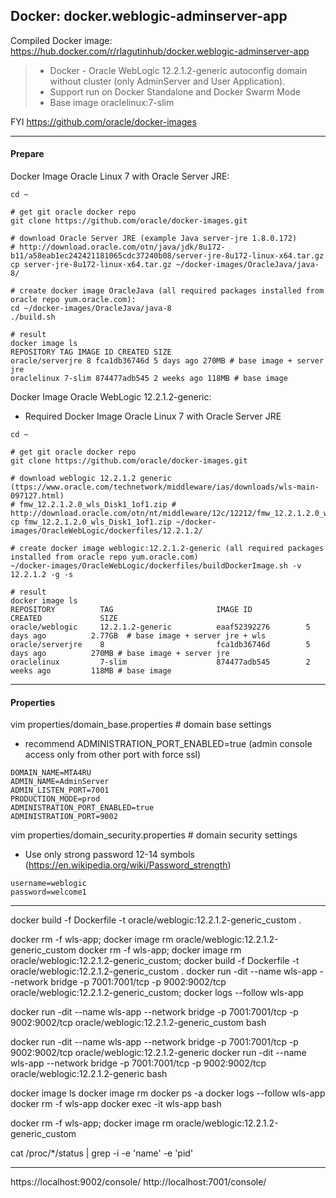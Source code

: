 ## Docker: docker.weblogic-adminserver-app

Compiled Docker image: https://hub.docker.com/r/rlagutinhub/docker.weblogic-adminserver-app

>	* Docker - Oracle WebLogic 12.2.1.2-generic autoconfig domain without cluster (only AdminServer and User Application).
>	* Support run on Docker Standalone and Docker Swarm Mode
>	* Base image oraclelinux:7-slim

FYI https://github.com/oracle/docker-images

***

#### Prepare


Docker Image Oracle Linux 7 with Oracle Server JRE:

```console
cd ~

# get git oracle docker repo
git clone https://github.com/oracle/docker-images.git

# download Oracle Server JRE (example Java server-jre 1.8.0.172)
# http://download.oracle.com/otn/java/jdk/8u172-b11/a58eab1ec242421181065cdc37240b08/server-jre-8u172-linux-x64.tar.gz
cp server-jre-8u172-linux-x64.tar.gz ~/docker-images/OracleJava/java-8/

# create docker image OracleJava (all required packages installed from oracle repo yum.oracle.com):
cd ~/docker-images/OracleJava/java-8
./build.sh

# result
docker image ls
REPOSITORY TAG IMAGE ID CREATED SIZE
oracle/serverjre 8 fca1db36746d 5 days ago 270MB # base image + server jre
oraclelinux 7-slim 874477adb545 2 weeks ago 118MB # base image
```

Docker Image Oracle WebLogic 12.2.1.2-generic:
* Required Docker Image Oracle Linux 7 with Oracle Server JRE

```console
cd ~

# get git oracle docker repo
git clone https://github.com/oracle/docker-images.git

# download weblogic 12.2.1.2 generic (ttps://www.oracle.com/technetwork/middleware/ias/downloads/wls-main-097127.html)
# fmw_12.2.1.2.0_wls_Disk1_1of1.zip # http://download.oracle.com/otn/nt/middleware/12c/12212/fmw_12.2.1.2.0_wls_Disk1_1of1.zip
cp fmw_12.2.1.2.0_wls_Disk1_1of1.zip ~/docker-images/OracleWebLogic/dockerfiles/12.2.1.2/

# create docker image weblogic:12.2.1.2-generic (all required packages installed from oracle repo yum.oracle.com)
~/docker-images/OracleWebLogic/dockerfiles/buildDockerImage.sh -v 12.2.1.2 -g -s

# result
docker image ls
REPOSITORY          TAG                       IMAGE ID            CREATED             SIZE
oracle/weblogic     12.2.1.2-generic          eaaf52392276        5 days ago          2.77GB  # base image + server jre + wls
oracle/serverjre    8                         fca1db36746d        5 days ago          270MB # base image + server jre
oraclelinux         7-slim                    874477adb545        2 weeks ago         118MB # base image
```
***

#### Properties


vim properties/domain_base.properties # domain base settings
* recommend ADMINISTRATION_PORT_ENABLED=true (admin console access only from other port with force ssl)

```console
DOMAIN_NAME=MTA4RU
ADMIN_NAME=AdminServer
ADMIN_LISTEN_PORT=7001
PRODUCTION_MODE=prod
ADMINISTRATION_PORT_ENABLED=true
ADMINISTRATION_PORT=9002
```

vim properties/domain_security.properties # domain security settings
* Use only strong password 12-14 symbols (https://en.wikipedia.org/wiki/Password_strength)

```console
username=weblogic
password=welcome1
```
***


docker build -f Dockerfile -t oracle/weblogic:12.2.1.2-generic_custom .

docker rm -f wls-app; docker image rm oracle/weblogic:12.2.1.2-generic_custom
docker rm -f wls-app; docker image rm oracle/weblogic:12.2.1.2-generic_custom; docker build -f Dockerfile -t oracle/weblogic:12.2.1.2-generic_custom .
docker run -dit --name wls-app  --network bridge -p 7001:7001/tcp -p 9002:9002/tcp oracle/weblogic:12.2.1.2-generic_custom; docker logs --follow wls-app

docker run -dit --name wls-app  --network bridge -p 7001:7001/tcp -p 9002:9002/tcp oracle/weblogic:12.2.1.2-generic_custom bash

docker run -dit --name wls-app  --network bridge -p 7001:7001/tcp -p 9002:9002/tcp oracle/weblogic:12.2.1.2-generic
docker run -dit --name wls-app  --network bridge -p 7001:7001/tcp -p 9002:9002/tcp oracle/weblogic:12.2.1.2-generic bash

docker image ls
docker image rm 
docker ps -a
docker logs --follow wls-app
docker rm -f wls-app
docker exec -it wls-app bash

docker rm -f wls-app; docker image rm oracle/weblogic:12.2.1.2-generic_custom


cat /proc/*/status | grep -i -e 'name' -e 'pid'

----
https://localhost:9002/console/
http://localhost:7001/console/

